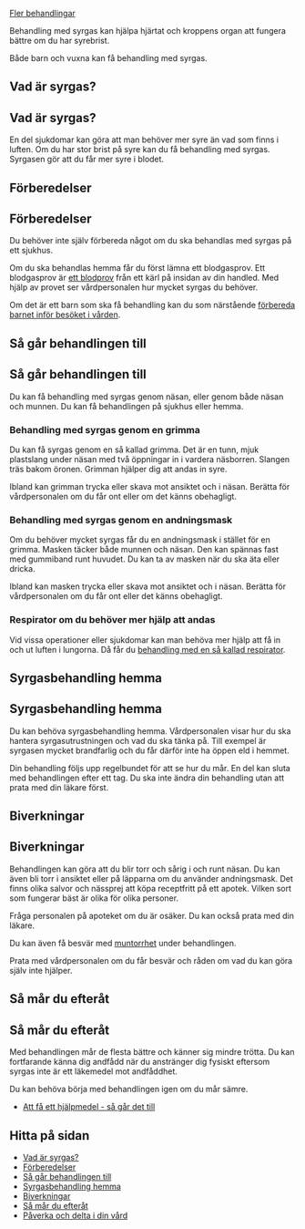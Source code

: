 [Fler behandlingar](https://www.1177.se/undersokning-behandling/fler-behandlingar/)

Behandling med syrgas kan hjälpa hjärtat och kroppens organ att fungera bättre om du har syrebrist.

Både barn och vuxna kan få behandling med syrgas.

Vad är syrgas?
--------------

Vad är syrgas?
--------------

En del sjukdomar kan göra att man behöver mer syre än vad som finns i luften. Om du har stor brist på syre kan du få behandling med syrgas. Syrgasen gör att du får mer syre i blodet.

Förberedelser
-------------

Förberedelser
-------------

Du behöver inte själv förbereda något om du ska behandlas med syrgas på ett sjukhus.

Om du ska behandlas hemma får du först lämna ett blodgasprov. Ett blodgasprov är [ett blodprov](https://www.1177.se/undersokning-behandling/undersokningar-och-provtagning/provtagning-och-matningar/blodprov/att-lamna-blodprov/) från ett kärl på insidan av din handled. Med hjälp av provet ser vårdpersonalen hur mycket syrgas du behöver.

Om det är ett barn som ska få behandling kan du som närstående [förbereda barnet inför besöket i vården](https://www.1177.se/barn--gravid/vard-och-stod-for-barn/forbereda-barn-for-besok-i-varden/).

Så går behandlingen till
------------------------

Så går behandlingen till
------------------------

Du kan få behandling med syrgas genom näsan, eller genom både näsan och munnen. Du kan få behandlingen på sjukhus eller hemma.

### Behandling med syrgas genom en grimma

Du kan få syrgas genom en så kallad grimma. Det är en tunn, mjuk plastslang under näsan med två öppningar in i vardera näsborren. Slangen träs bakom öronen. Grimman hjälper dig att andas in syre.

Ibland kan grimman trycka eller skava mot ansiktet och i näsan. Berätta för vårdpersonalen om du får ont eller om det känns obehagligt.

### Behandling med syrgas genom en andningsmask

Om du behöver mycket syrgas får du en andningsmask i stället för en grimma. Masken täcker både munnen och näsan. Den kan spännas fast med gummiband runt huvudet. Du kan ta av masken när du ska äta eller dricka.

Ibland kan masken trycka eller skava mot ansiktet och i näsan. Berätta för vårdpersonalen om du får ont eller det känns obehagligt.

### Respirator om du behöver mer hjälp att andas

Vid vissa operationer eller sjukdomar kan man behöva mer hjälp att få in och ut luften i lungorna. Då får du [behandling med en så kallad respirator](https://www.1177.se/undersokning-behandling/fler-behandlingar/Respiratorbehandling/).

Syrgasbehandling hemma
----------------------

Syrgasbehandling hemma
----------------------

Du kan behöva syrgasbehandling hemma. Vårdpersonalen visar hur du ska hantera syrgasutrustningen och vad du ska tänka på. Till exempel är syrgasen mycket brandfarlig och du får därför inte ha öppen eld i hemmet.

Din behandling följs upp regelbundet för att se hur du mår. En del kan sluta med behandlingen efter ett tag. Du ska inte ändra din behandling utan att prata med din läkare först.

Biverkningar
------------

Biverkningar
------------

Behandlingen kan göra att du blir torr och sårig i och runt näsan. Du kan även bli torr i ansiktet eller på läpparna om du använder andningsmask. Det finns olika salvor och nässprej att köpa receptfritt på ett apotek. Vilken sort som fungerar bäst är olika för olika personer.

Fråga personalen på apoteket om du är osäker. Du kan också prata med din läkare.

Du kan även få besvär med [muntorrhet](https://www.1177.se/sjukdomar--besvar/mun-och-tander/mun-lappar-och-tunga/muntorrhet/) under behandlingen.

Prata med vårdpersonalen om du får besvär och råden om vad du kan göra själv inte hjälper.

Så mår du efteråt
-----------------

Så mår du efteråt
-----------------

Med behandlingen mår de flesta bättre och känner sig mindre trötta. Du kan fortfarande känna dig andfådd när du anstränger dig fysiskt eftersom syrgas inte är ett läkemedel mot andfåddhet.

Du kan behöva börja med behandlingen igen om du mår sämre.

*   [Att få ett hjälpmedel - så går det till](https://www.1177.se/undersokning-behandling/hjalpmedel/sa-far-du-ett-hjalpmedel/att-fa-ett-hjalpmedel/)

Hitta på sidan
--------------

*   [Vad är syrgas?](https://www.1177.se/undersokning-behandling/fler-behandlingar/syrgasbehandling/#section-199092)
*   [Förberedelser](https://www.1177.se/undersokning-behandling/fler-behandlingar/syrgasbehandling/#section-199093)
*   [Så går behandlingen till](https://www.1177.se/undersokning-behandling/fler-behandlingar/syrgasbehandling/#section-199094)
*   [Syrgasbehandling hemma](https://www.1177.se/undersokning-behandling/fler-behandlingar/syrgasbehandling/#section-199095)
*   [Biverkningar](https://www.1177.se/undersokning-behandling/fler-behandlingar/syrgasbehandling/#section-199096)
*   [Så mår du efteråt](https://www.1177.se/undersokning-behandling/fler-behandlingar/syrgasbehandling/#section-199097)
*   [Påverka och delta i din vård](https://www.1177.se/undersokning-behandling/fler-behandlingar/syrgasbehandling/#section-199098)